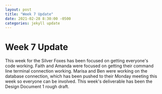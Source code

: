 ```yaml
---
layout: post
title: "Week 7 Update"
date: 2021-02-28 8:30:00 -0500
categories: jekyll update
---
```


# Week 7 Update
This week for the Silver Foxes has been focused on getting everyone's code working. Faith and Amanda were focused on getting their command line terminal connection working. Marisa and Ben were working on the database connection, which has been pushed to their Monday meeting this week so everyone can be involved. This week's deliverable has been the Design Document 1 rough draft. 
